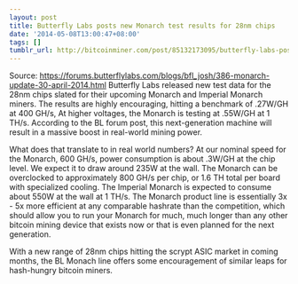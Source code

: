 ```yaml
---
layout: post
title: Butterfly Labs posts new Monarch test results for 28nm chips
date: '2014-05-08T13:00:47+08:00'
tags: []
tumblr_url: http://bitcoinminer.com/post/85132173095/butterfly-labs-posts-new-monarch-test-results-for
---
```


Source: https://forums.butterflylabs.com/blogs/bfl_josh/386-monarch-update-30-april-2014.html
Butterfly Labs released new test data for the 28nm chips slated for their upcoming Monarch and Imperial Monarch miners. The results are highly encouraging, hitting a benchmark of .27W/GH at 400 GH/s, At higher voltages, the Monarch is testing at .55W/GH at 1 TH/s.
According to the BL forum post, this next-generation machine will result in a massive boost in real-world mining power.

What does that translate to in real world numbers? At our nominal speed for the Monarch, 600 GH/s, power consumption is about .3W/GH at the chip level. We expect it to draw around 235W at the wall. The Monarch can be overclocked to approximately 800 GH/s per chip, or 1.6 TH total per board with specialized cooling. The Imperial Monarch is expected to consume about 550W at the wall at 1 TH/s. The Monarch product line is essentially 3x - 5x more efficient at any comparable hashrate than the competition, which should allow you to run your Monarch for much, much longer than any other bitcoin mining device that exists now or that is even planned for the next generation.

With a new range of 28nm chips hitting the scrypt ASIC market in coming months, the BL Monach line offers some encouragement of similar leaps for hash-hungry bitcoin miners.
